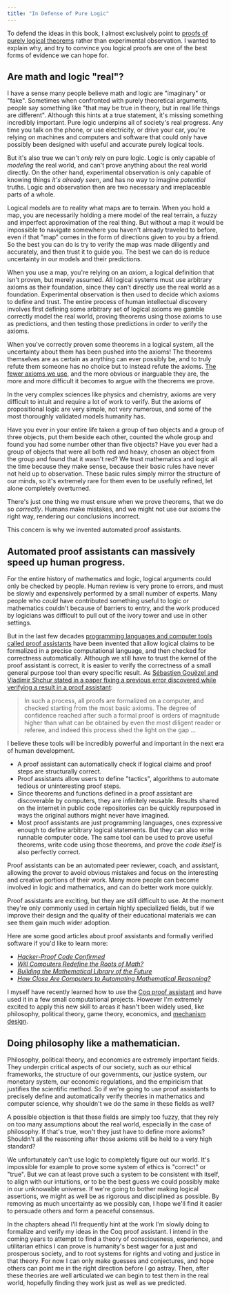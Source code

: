 ```yaml
---
title: "In Defense of Pure Logic"
---
```


To defend the ideas in this book, I almost exclusively point to [proofs of purely logical theorems](https://en.wikipedia.org/wiki/Theorem) rather than experimental observation. I wanted to explain why, and try to convince you logical proofs are one of the best forms of evidence we can hope for.

## Are math and logic "real"?

I have a sense many people believe math and logic are "imaginary" or "fake". Sometimes when confronted with purely theoretical arguments, people say something like "that may be true in theory, but in real life things are different". Although this hints at a true statement, it's missing something incredibly important. Pure logic underpins all of society's real progress. Any time you talk on the phone, or use electricity, or drive your car, you're relying on machines and computers and software that could only have possibly been designed with useful and accurate purely logical tools.

But it's also true we can't *only* rely on pure logic. Logic is only capable of *modeling* the real world, and can't prove anything about the real world directly. On the other hand, experimental observation is only capable of knowing things *it's already seen*, and has no way to imagine *potential* truths. Logic and observation then are two necessary and irreplaceable parts of a whole.

Logical models are to reality what maps are to terrain. When you hold a map, you are necessarily holding a mere model of the real terrain, a fuzzy and imperfect approximation of the real thing. But without a map it would be impossible to navigate somewhere you haven't already traveled to before, even if that "map" comes in the form of directions given to you by a friend. So the best you can do is try to verify the map was made diligently and accurately, and then trust it to guide you. The best we can do is reduce uncertainty in our models and their predictions.
<!-- And when you add up all the distances along your path to find out how many miles you'll travel, you again implicitly trust the diligence and accuracy of mathematicians and geometers to find the right numbers. -->

When you use a map, you're relying on an *axiom*, a logical definition that isn't proven, but merely assumed. All logical systems must use arbitrary axioms as their foundation, since they can't directly use the real world as a foundation. Experimental observation is then used to decide which axioms to define and trust. The entire process of human intellectual discovery involves first defining some arbitrary set of logical axioms we gamble correctly model the real world, proving theorems using those axioms to use as predictions, and then testing those predictions in order to verify the axioms.

When you've correctly proven some theorems in a logical system, all the uncertainty about them has been pushed into the axioms! The theorems themselves are as certain as anything can ever possibly be, and to truly refute them someone has no choice but to instead refute the axioms. [The fewer axioms we use](https://en.wikipedia.org/wiki/Occam%27s_razor), and the more obvious or inarguable they are, the more and more difficult it becomes to argue with the theorems we prove.

In the very complex sciences like physics and chemistry, axioms are very difficult to intuit and require a lot of work to verify. But the axioms of propositional logic are very simple, not very numerous, and some of the most thoroughly validated models humanity has.

Have you ever in your entire life taken a group of two objects and a group of three objects, put them beside each other, counted the whole group and found you had some number other than five objects? Have you ever had a group of objects that were all both red and heavy, chosen an object from the group and found that it wasn't red? We trust mathematics and logic all the time because they make sense, because their basic rules have never not held up to observation. These basic rules simply mirror the structure of our minds, so it's extremely rare for them even to be usefully refined, let alone completely overturned.

There's just one thing we must ensure when we prove theorems, that we do so *correctly*. Humans make mistakes, and we might not use our axioms the right way, rendering our conclusions incorrect.

This concern is why we invented automated proof assistants.


## Automated proof assistants can massively speed up human progress.

For the entire history of mathematics and logic, logical arguments could only be checked by people. Human review is very prone to errors, and must be slowly and expensively performed by a small number of experts. Many people who *could* have contributed something useful to logic or mathematics couldn't because of barriers to entry, and the work produced by logicians was difficult to pull out of the ivory tower and use in other settings.

But in the last few decades [programming languages and computer tools called proof assistants](https://en.wikipedia.org/wiki/Proof_assistant) have been invented that allow logical claims to be formalized in a precise computational language, and then checked for correctness automatically. Although we still have to trust the kernel of the proof assistant is correct, it is easier to verify the correctness of a small general purpose tool than every specific result. As [Sébastien Gouëzel and Vladimir Shchur stated in a paper fixing a previous error discovered while verifying a result in a proof assistant](https://www.math.sciences.univ-nantes.fr/~gouezel/articles/morse_lemma.pdf):

> In such a process, all proofs are formalized on a computer, and checked starting from the most basic axioms. The degree of confidence reached after such a formal proof is orders of magnitude higher than what can be obtained by even the most diligent reader or referee, and indeed this process shed the light on the gap ...

I believe these tools will be incredibly powerful and important in the next era of human development.

- A proof assistant can automatically check if logical claims and proof steps are structurally correct.
- Proof assistants allow users to define "tactics", algorithms to automate tedious or uninteresting proof steps.
- Since theorems and functions defined in a proof assistant are discoverable by computers, they are infinitely reusable. Results shared on the internet in public code repositories can be quickly repurposed in ways the original authors might never have imagined.
- Most proof assistants are just programming languages, ones expressive enough to define arbitrary logical statements. But they can also write runnable computer code. The same tool can be used to prove useful theorems, write code using those theorems, and prove the *code itself* is also perfectly correct.

Proof assistants can be an automated peer reviewer, coach, and assistant, allowing the prover to avoid obvious mistakes and focus on the interesting and creative portions of their work. Many more people can become involved in logic and mathematics, and can do better work more quickly.

Proof assistants are exciting, but they are still difficult to use. At the moment they're only commonly used in certain highly specialized fields, but if we improve their design and the quality of their educational materials we can see them gain much wider adoption.

Here are some good articles about proof assistants and formally verified software if you'd like to learn more:

- [*Hacker-Proof Code Confirmed*](https://www.quantamagazine.org/formal-verification-creates-hacker-proof-code-20160920/)
- [*Will Computers Redefine the Roots of Math?*](https://www.quantamagazine.org/univalent-foundations-redefines-mathematics-20150519/)
- [*Building the Mathematical Library of the Future*](https://www.quantamagazine.org/building-the-mathematical-library-of-the-future-20201001/)
- [*How Close Are Computers to Automating Mathematical Reasoning?*](https://www.quantamagazine.org/how-close-are-computers-to-automating-mathematical-reasoning-20200827/)

I myself have recently learned how to use the [Coq proof assistant](https://coq.inria.fr/) and have used it in a few small computational projects. However I'm extremely excited to apply this new skill to areas it hasn't been widely used, like philosophy, political theory, game theory, economics, and [mechanism design](https://en.wikipedia.org/wiki/Mechanism_design).


## Doing philosophy like a mathematician.

Philosophy, political theory, and economics are extremely important fields. They underpin critical aspects of our society, such as our ethical frameworks, the structure of our governments, our justice system, our monetary system, our economic regulations, and the empiricism that justifies the scientific method. So if we're going to use proof assistants to precisely define and automatically verify theories in mathematics and computer science, why shouldn't we do the same in these fields as well?

A possible objection is that these fields are simply too fuzzy, that they rely on too many assumptions about the real world, especially in the case of philosophy. If that's true, won't they just have to define more axioms? Shouldn't all the reasoning after those axioms still be held to a very high standard?

We unfortunately can't use logic to completely figure out our world. It's impossible for example to prove some system of ethics is "correct" or "true". But we can at least prove such a system to be consistent with itself, to align with our intuitions, or to be the best guess we could possibly make in our unknowable universe. If we're going to bother making logical assertions, we might as well be as rigorous and disciplined as possible. By removing as much uncertainty as we possibly can, I hope we'll find it easier to persuade others and form a peaceful consensus.

In the chapters ahead I'll frequently hint at the work I'm slowly doing to formalize and verify my ideas in the Coq proof assistant. I intend in the coming years to attempt to find a theory of consciousness, experience, and utilitarian ethics I can prove is humanity's best wager for a just and prosperous society, and to root systems for rights and voting and justice in that theory. For now I can only make guesses and conjectures, and hope others can point me in the right direction before I go astray. Then, after these theories are well articulated we can begin to test them in the real world, hopefully finding they work just as well as we predicted.

<!--
this I think is my main attempt at a contribution to epistemics, the "wager" or "usefulness" criterion. since it is absolutely impossible for us to truly know *anything*, the best we can do is define our absolutely basic axioms of existence and consciousness, including our assumptions about the nature of logic and our minds,

is it then true to say our basic axioms of logical systems themselves are in effect our "bets" about the causal or inferential nature of reality?

"As far as the laws of mathematics refer to reality, they are not certain; and as far as they are certain, they do not refer to reality." - Albert Einstein
https://www.oxfordreference.com/view/10.1093/acref/9780191826719.001.0001/q-oro-ed4-00003988

https://en.wikipedia.org/wiki/M%C3%BCnchhausen_trilemma

https://en.wikipedia.org/wiki/Consistency
https://plato.stanford.edu/entries/proof-theory/
https://en.wikipedia.org/wiki/Proof_theory
https://www.sciencedirect.com/science/article/pii/S0049237X08708243

https://plato.stanford.edu/entries/goedel-incompleteness/
https://en.wikipedia.org/wiki/G%C3%B6del%27s_incompleteness_theorems
https://www.quantamagazine.org/how-godels-incompleteness-theorems-work-20200714/
 -->
